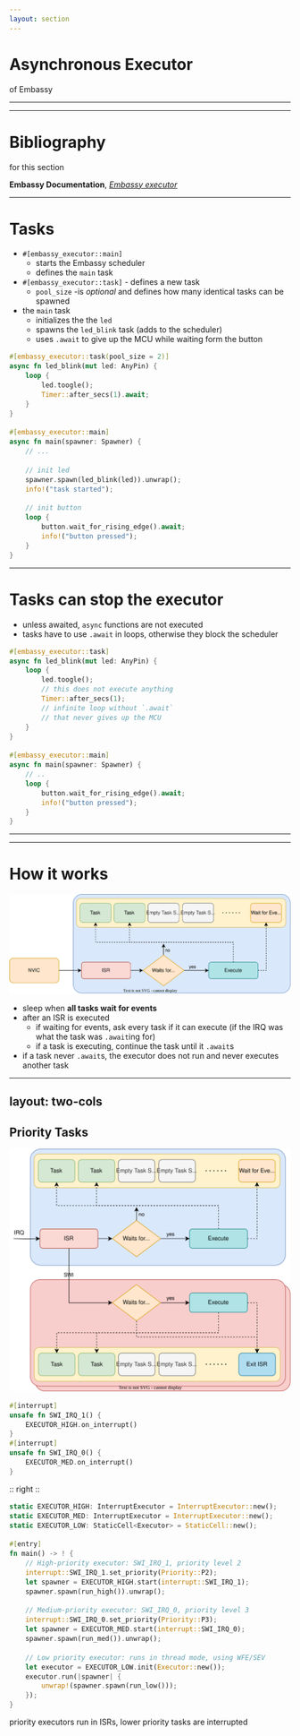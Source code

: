 ```yaml
---
layout: section
---
```

# Asynchronous Executor
of Embassy

---
---
# Bibliography
for this section

**Embassy Documentation**, *[Embassy executor](https://embassy.dev/book/#_embassy_executor)*

---

# Tasks

<div grid="~ cols-2 gap5">

<div>

- `#[embassy_executor::main]`
  - starts the Embassy scheduler
  - defines the `main` task
- `#[embassy_executor::task]` - defines a new task
  - `pool_size` -is *optional* and defines how many identical tasks can be spawned
- the `main` task
  - initializes the the `led`
  - spawns the `led_blink` task (adds to the scheduler)
  - uses `.await` to give up the MCU while waiting form the button

</div>


```rust {9-22|1-7|18-21|19|3-6|4|5|all}
#[embassy_executor::task(pool_size = 2)]
async fn led_blink(mut led: AnyPin) {
    loop {
        led.toogle();
        Timer::after_secs(1).await;
    }
}

#[embassy_executor::main]
async fn main(spawner: Spawner) {
    // ...

    // init led
    spawner.spawn(led_blink(led)).unwrap();
    info!("task started");

    // init button
    loop {
        button.wait_for_rising_edge().await;
        info!("button pressed");
    }
}
```

</div>

---

# Tasks can stop the executor

<div grid="~ cols-2 gap5">

<div>

- unless awaited, `async` functions are not executed
- tasks have to use `.await` in loops, otherwise they block the scheduler

</div>


```rust {5-8|3-9|all}
#[embassy_executor::task]
async fn led_blink(mut led: AnyPin) {
    loop {
        led.toogle();
        // this does not execute anything
        Timer::after_secs(1);
        // infinite loop without `.await`
        // that never gives up the MCU
    }
}

#[embassy_executor::main]
async fn main(spawner: Spawner) {
    // ..
    loop {
        button.wait_for_rising_edge().await;
        info!("button pressed");
    }
}
```

</div>

---
---
# How it works

<div align="center">
<img src="./executor.svg" class="rounded">
</div>

- sleep when **all tasks wait for events**
- after an ISR is executed
  - if waiting for events, ask every task if it can execute (if the IRQ was what the task was `.await`ing for)
  - if a task is executing, continue the task until it `.await`s
- if a task never `.await`s, the executor does not run and never executes another task

---
layout: two-cols
---

## Priority Tasks

<style>
.two-columns {
    grid-template-columns: 3fr 5fr;
}
</style>

<div align="center">
<img src="./isr_executor.svg" class="rounded">
</div>

```rust {*}{lines: false}
#[interrupt]
unsafe fn SWI_IRQ_1() {
    EXECUTOR_HIGH.on_interrupt()
}
#[interrupt]
unsafe fn SWI_IRQ_0() {
    EXECUTOR_MED.on_interrupt()
}
```

:: right ::

```rust {5,6,22|1,7-10|2,12-15|3,17-21|all}
static EXECUTOR_HIGH: InterruptExecutor = InterruptExecutor::new();
static EXECUTOR_MED: InterruptExecutor = InterruptExecutor::new();
static EXECUTOR_LOW: StaticCell<Executor> = StaticCell::new();

#[entry]
fn main() -> ! {
    // High-priority executor: SWI_IRQ_1, priority level 2
    interrupt::SWI_IRQ_1.set_priority(Priority::P2);
    let spawner = EXECUTOR_HIGH.start(interrupt::SWI_IRQ_1);
    spawner.spawn(run_high()).unwrap();

    // Medium-priority executor: SWI_IRQ_0, priority level 3
    interrupt::SWI_IRQ_0.set_priority(Priority::P3);
    let spawner = EXECUTOR_MED.start(interrupt::SWI_IRQ_0);
    spawner.spawn(run_med()).unwrap();

    // Low priority executor: runs in thread mode, using WFE/SEV
    let executor = EXECUTOR_LOW.init(Executor::new());
    executor.run(|spawner| {
        unwrap!(spawner.spawn(run_low()));
    });
}
```

priority executors run in ISRs, lower priority tasks are interrupted
